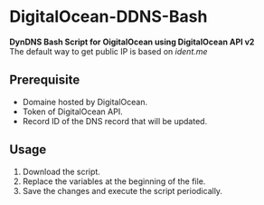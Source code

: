 # DigitalOcean-DDNS-Bash
**DynDNS Bash Script for OigitalOcean using DigitalOcean API v2**  
The default way to get public IP is based on *ident.me*

## Prerequisite
- Domaine hosted by DigitalOcean.
- Token of DigitalOcean API.
- Record ID of the DNS record that will be updated.

## Usage
1. Download the script.
2. Replace the variables at the beginning of the file.
3. Save the changes and execute the script periodically.
